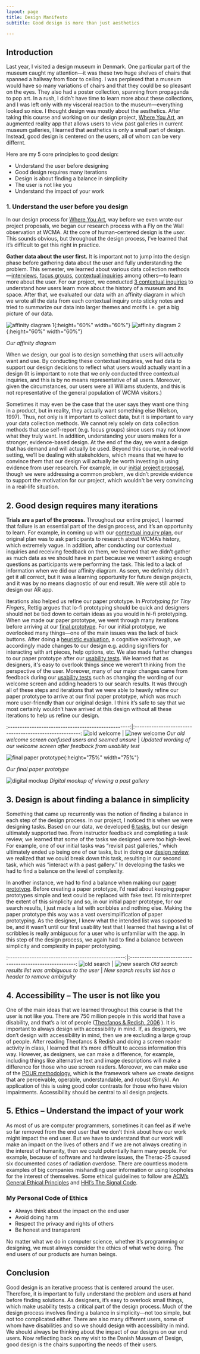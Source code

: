 ```yaml
---
layout: page
title: Design Manifesto
subtitle: Good design is more than just aesthetics

---
```


## Introduction

Last year, I visited a design museum in Denmark. One particular part of the museum caught my attention—it was these two huge shelves of chairs that spanned a hallway from floor to ceiling. I was perplexed that a museum would have so many variations of chairs and that they could be so pleasant on the eyes. They also had a poster collection, spanning from propaganda to pop art. In a rush, I didn’t have time to learn more about these collections, and I was left only with my visceral reaction to the museum—everything looked so nice. I thought design was mostly about the aesthetics. After taking this course and working on our design project, [Where You Art]( https://omondieric.github.io/whereYouArt/), an augmented reality app that allows users to view past galleries in current museum galleries, I learned that aesthetics is only a small part of design. Instead, good design is centered on the users, all of whom can be very differnt. 

Here are my 5 core principles to good design:

-	Understand the user before designing
-	Good design requires many iterations 
-	Design is about finding a balance in simplicity
-	The user is not like you
-	Understand the impact of your work

### 1.	Understand the user before you design
In our design process for [Where You Art](https://omondieric.github.io/whereYouArt/), way before we even wrote our project proposals, we  began our research process with a Fly on the Wall observation at WCMA. At the core of human-centered design is the *user*. This sounds obvious, but throughout the design process, I’ve learned that it’s difficult to get this right in practice. 

**Gather data about the user first.** It is important not to jump into the design phase before gathering data about the user and fully understanding the problem. This semester, we learned about various data collection methods—[interviews]( https://www.google.com/url?q=https%3A%2F%2Fglow.williams.edu%2Ffiles%2F133121251%2Fdownload%3Fdownload_frd%3D1&sa=D&sntz=1&usg=AFQjCNEokohtt9nOtzZh1R9zHhu1sOa-lQ), [focus groups]( http://www.google.com/url?q=http%3A%2F%2Fwww.nngroup.com%2Farticles%2Ffocus-groups%2F&sa=D&sntz=1&usg=AFQjCNG-zPH94GTXFph-sCSBpSC_6QGZXQ), [contextual inquiries]( https://www.google.com/url?q=https%3A%2F%2Fglow.williams.edu%2Ffiles%2F133121254%2Fdownload%3Fdownload_frd%3D1&sa=D&sntz=1&usg=AFQjCNHPPgX8DGrhoIHY36u0wKOQ7hIlXg) among others—to learn more about the user. For our project, we conducted [3 contextual inquiries]( https://omondieric.github.io/whereYouArt/contextualReview/) to understand how users learn more about the history of a museum and its space. After that, we evaluated our data with an affinity diagram in which we wrote all the data from each contextual inquiry onto sticky notes and tried to summarize our data into larger themes and motifs i.e. get a big picture of our data. 

![affinity diagram 1](img/design-manifesto/affinity-diagram2.jpg){:height="60%" width="60%"}
![affinity diagram 2](img/design-manifesto/affinity-diagram1.jpg){:height="60%" width="60%"}

*Our affinity diagram*

When we design, our goal is to design something that users will actually want and use. By conducting these contextual inquiries, we had data to support our design decisions to reflect what users would actually want in a design (It is important to note that we only conducted three contextual inquiries, and this is by no means representative of all users. Moreover, given the circumstances, our users were all Williams students, and this is not representative of the general population of WCMA visitors.)

Sometimes it may even be the case that the user says they want one thing in a product, but in reality, they actually want something else (Nielson, 1997). Thus, not only is it important to collect data, but it is important to vary your data collection methods. We cannot rely solely on data collection methods that use self-report (e.g. focus groups) since users may not know what they truly want.
In addition, understanding your users makes for a stronger, evidence-based design. At the end of the day, we want a design that has demand and will actually be used. Beyond this course, in real-world setting, we’ll be dealing with stakeholders, which means that we have to convince them that our design will actually be worth investing in using evidence from user research. For example, in our [initial project proposal](https://omondieric.github.io/whereYouArt/proposal/), though we were addressing a common problem, we didn’t provide evidence to support the motivation for our project, which wouldn't be very convincing in a real-life situation.

## 2.	Good design requires many iterations 
**Trials are a part of the process.** Throughout our entire project, I learned that failure is an essential part of the design process, and it’s an opportunity to learn. For example, in coming up with our [contextual inquiry plan]( https://omondieric.github.io/whereYouArt/contextual/), our original plan was to ask participants to research about WCMA’s history, which extremely vague. In addition, after conducting our contextual inquiries and receiving feedback on them, we learned that we didn’t gather as much data as we should have in part because we weren’t asking enough questions as participants were performing the task. This led to a lack of information when we did our affinity diagram. As seen, we definitely didn’t get it all correct, but it was a learning opportunity for future design projects, and it was by no means diagnostic of our end result. We were still able to design our AR app. 

Iterations also helped us refine our paper prototype. In *Prototyping for Tiny Fingers*, Rettig argues that lo-fi prototyping should be quick and designers should not be tied down to certain ideas as you would in hi-fi prototyping. When we made our paper prototype, we went through many iterations before arriving at our [final prototype](https://omondieric.github.io/whereYouArt/digital-mockup/digital-mockup/). For our initial prototype, we overlooked many things—one of the main issues was the lack of back buttons. After doing a [heuristic evaluation](https://omondieric.github.io/whereYouArt/heuristic_eval/), a cognitive walkthrough, we accordingly made changes to our design e.g. adding signifiers for interacting with art pieces, help options, etc. We also made further changes to our paper prototype after our [usability tests](https://omondieric.github.io/whereYouArt/usability-test/usability-test-review/). We learned that as designers, it's easy to overlook things since we weren’t thinking from the perspective of the user. Moreover, many of our major changes came from feedback during our [usability tests](https://omondieric.github.io/whereYouArt/usability-test/usability-test-review/) such as changing the wording of our welcome screen and adding headers to our search results. It was through all of these steps and iterations that we were able to heavily refine our paper prototype to arrive at our final paper prototype, which was much more user-friendly than our original design. I think it’s safe to say that we most certainly wouldn’t have arrived at this design without all these iterations to help us refine our design.


:---------------------------------------------------:|:-------------------------------------------------------:
![old welcome](img/design-manifesto/old_welcome.jpg) |  ![new welcome](img/design-manifesto/new_welcome.JPG)
*Our old welcome screen confused users and seemed unsure* | *Updated wording of our welcome screen after feedback from usability test*


![final paper prototype](img/design-manifesto/final_paper_prototype.JPG){:height="75%" width="75%"}

*Our final paper prototype*

![digital mockup](img/design-manifesto/digital_mockup.png)
*Digital mockup of viewing a past gallery*

## 3.	Design is about finding a balance in simplicity
Something that came up recurrently was the notion of finding a balance in each step of the design process. In our project, I noticed this when we were designing tasks. Based on our data, we developed [6 tasks](https://omondieric.github.io/whereYouArt/taskReview/), but our design ultimately supported two. From instructor feedback and completing a task review, we learned that some of the tasks we designed were too high-level. For example, one of our initial tasks was “revisit past galleries,” which ultimately ended up being one of our tasks, but in doing our [design review](https://omondieric.github.io/whereYouArt/project-design-review/), we realized that we could break down this task, resulting in our second task, which was “interact with a past gallery.” In developing the tasks we had to find a balance on the level of complexity.

In another instance, we had to find a balance when making our [paper prototype](https://omondieric.github.io/whereYouArt/paper_prototype/paper-prototype/). Before creating a paper prototype, I’d read about keeping paper prototypes simple and text could be replaced with fake text. I’d misinterpret the extent of this simplicity and so, in our initial paper prototype, for our search results, I just made a list with scribbles and nothing else. Making the paper prototype this way was a vast oversimplification of paper prototyping. As the designer, I knew what the intended list was supposed to be, and it wasn’t until our first usability test that I learned that having a list of scribbles is really ambiguous for a user who is unfamiliar with the app. In this step of the design process, we again had to find a balance between simplicity and complexity in paper prototyping.

:-------------------------------------------------:|:-------------------------------------------------------:
![old search](img/design-manifesto/old_search.jpg) |  ![new search](img/design-manifesto/updated_search.jpg)
*Old search results list was ambiguous to the user* | *New search results list has a header to remove ambiguity*

## 4.	Accessibility – The user is not like you
One of the main ideas that we learned throughout this course is that the user is not like you. There are 750 million people in this world that have a disability, and that’s a lot of people ([Theofanos & Redish, 2006]( http://www.google.com/url?q=http%3A%2F%2Fredish.net%2Fimages%2Fstories%2FPDF%2FInteractionsPaperAuthorsVer.pdf&sa=D&sntz=1&usg=AFQjCNHBvWuVmmw0SmSiFatN9cTQK5UoHA) ). It is important to always design with accessibility in mind. If, as designers, we don’t design with accessibility in mind, then we are excluding a large group of people. After reading Theofanos & Redish and doing a screen reader activity in class, I learned that it’s more difficult to access information this way. However, as designers, we can make a difference, for example, including things like alternative text and image descriptions will make a difference for those who use screen readers. Moreover, we can make use of the [POUR methodology]( https://www.google.com/url?q=https%3A%2F%2Ftheblog.adobe.com%2Fdesign-with-accessibility-in-mind-the-pour-methodology%2F&sa=D&sntz=1&usg=AFQjCNFn3zGndxxVl5CWIA_QRzF9NrRg-A), which is the framework where we create designs that are perceivable, operable, understandable, and robust (Smyk). An application of this is using good color contrasts for those who have vision impairments. Accessibility should be central to all design projects.

## 5.	 Ethics – Understand the impact of your work
As most of us are computer programmers, sometimes it can feel as if we’re so far removed from the end user that we don’t think about how our work might impact the end user. But we have to understand that our work will make an impact on the lives of others and if we are not always creating in the interest of humanity, then we could potentially harm many people. For example, because of software and hardware issues, the Therac-25 caused six documented cases of radiation overdose. There are countless modern examples of big companies mishandling user information or using loopholes for the interest of themselves. Some ethical guidelines to follow are [ACM’s General Ethical Principles]( https://www.google.com/url?q=https%3A%2F%2Fethics.acm.org%2F&sa=D&sntz=1&usg=AFQjCNECGQAnVCFWIlPgCbymnie1P8pIMg) and [HHI’s The Signal Code]( https://drive.google.com/file/d/13zPDIGJGRb6YPp720pGyaYYRkYn87qx3/view?usp=sharing). 

### My Personal Code of Ethics

- Always think about the impact on the end user
- Avoid doing harm
- Respect the privacy and rights of others
- Be honest and transparent 

No matter what we do in computer science, whether it’s programming or designing, we must always consider the ethics of what we’re doing. The end users of our products are human beings.

## Conclusion

Good design is an iterative process that is centered around the user. Therefore, it is important to fully understand the problem and users at hand before finding solutions. As designers, it’s easy to overlook small things, which make usability tests a critical part of the design process. Much of the design process involves finding a balance in simplicity—not too simple, but not too complicated either. There are also many different users, some of whom have disabilities and so we should design with accessibility in mind. We should always be thinking about the impact of our designs on our end users. Now reflecting back on my visit to the Danish Museum of Design, good design is the chairs supporting the needs of their users. 
